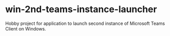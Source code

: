 # win-2nd-teams-instance-launcher
Hobby project for application to launch second instance of Microsoft Teams Client on Windows.
